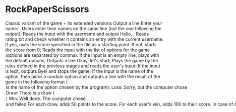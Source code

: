 # RockPaperScissors
Classic variant of the game + its extended versions
Output a line Enter your name: . Users enter their names on the same line (not the one following the output);
Reads the input with the username and output Hello, <name>;
Reads rating.txt and check whether it contains an entry with the current username. If yes, uses the score specified in the file as a starting point. If not, starts the score from 0;
Reads the input with the list of options for the game (options are separated by comma). If the input is an empty line, plays with the default options;
Outputs a line Okay, let's start;
Plays the game by the rules defined in the previous stages and reads the user's input;
If the input is !exit, outputs Bye! and stops the game;
If the input is the name of the option, then picks a random option and outputs a line with the result of the game in the following format (<option> is the name of the option chosen by the program):
Loss: Sorry, but the computer chose <option>
Draw: There is a draw (<option>)
Win: Well done. The computer chose <option> and failed
For each draw, adds 50 points to the score. For each user's win, adds 100 to their score. In case of a loss, score remains the same;
If input corresponds to anything else, outputs Invalid input;
